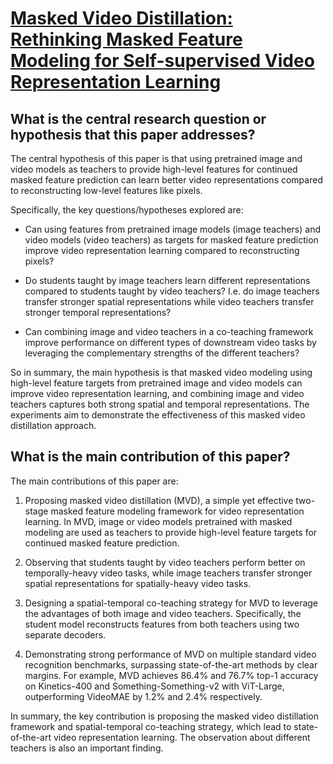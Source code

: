 # [Masked Video Distillation: Rethinking Masked Feature Modeling for   Self-supervised Video Representation Learning](https://arxiv.org/abs/2212.04500)

## What is the central research question or hypothesis that this paper addresses?

 The central hypothesis of this paper is that using pretrained image and video models as teachers to provide high-level features for continued masked feature prediction can learn better video representations compared to reconstructing low-level features like pixels. 

Specifically, the key questions/hypotheses explored are:

- Can using features from pretrained image models (image teachers) and video models (video teachers) as targets for masked feature prediction improve video representation learning compared to reconstructing pixels?

- Do students taught by image teachers learn different representations compared to students taught by video teachers? I.e. do image teachers transfer stronger spatial representations while video teachers transfer stronger temporal representations?

- Can combining image and video teachers in a co-teaching framework improve performance on different types of downstream video tasks by leveraging the complementary strengths of the different teachers?

So in summary, the main hypothesis is that masked video modeling using high-level feature targets from pretrained image and video models can improve video representation learning, and combining image and video teachers captures both strong spatial and temporal representations. The experiments aim to demonstrate the effectiveness of this masked video distillation approach.


## What is the main contribution of this paper?

 The main contributions of this paper are:

1. Proposing masked video distillation (MVD), a simple yet effective two-stage masked feature modeling framework for video representation learning. In MVD, image or video models pretrained with masked modeling are used as teachers to provide high-level feature targets for continued masked feature prediction.

2. Observing that students taught by video teachers perform better on temporally-heavy video tasks, while image teachers transfer stronger spatial representations for spatially-heavy video tasks.

3. Designing a spatial-temporal co-teaching strategy for MVD to leverage the advantages of both image and video teachers. Specifically, the student model reconstructs features from both teachers using two separate decoders.

4. Demonstrating strong performance of MVD on multiple standard video recognition benchmarks, surpassing state-of-the-art methods by clear margins. For example, MVD achieves 86.4% and 76.7% top-1 accuracy on Kinetics-400 and Something-Something-v2 with ViT-Large, outperforming VideoMAE by 1.2% and 2.4% respectively.

In summary, the key contribution is proposing the masked video distillation framework and spatial-temporal co-teaching strategy, which lead to state-of-the-art video representation learning. The observation about different teachers is also an important finding.
